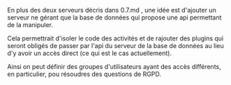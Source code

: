 En plus des deux serveurs décris dans 0.7.md , une idée est d'ajouter un serveur ne gérant
que la base de données qui propose une api permettant de la manipuler.

Cela permettrait d'isoler le code des activités et de rajouter des plugins qui seront obligés
de passer par l'api du serveur de la base de données au lieu d'y avoir un accès direct
(ce qui est le cas actuellement).


Ainsi on peut définir des groupes d'utilisateurs ayant des accès différents, en particulier,
pou résoudres des questions de RGPD.
